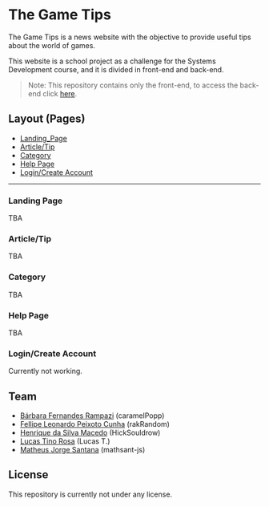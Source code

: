 # The Game Tips

The Game Tips is a news website with the objective to provide useful tips about the world of games.

This website is a school project as a challenge for the Systems Development course, and it is divided in front-end and back-end.

>Note: This repository contains only the front-end, to access the back-end click [here](https://github.com/rakRandom/the-game-tips-api).

## Layout (Pages)
- [Landing_Page](#landing-page)
- [Article/Tip](#articletip)
- [Category](#category)
- [Help Page](#help-page)
- [Login/Create Account](#logincreate-account)
---
### Landing Page

TBA

### Article/Tip

TBA

### Category

TBA

### Help Page

TBA

### Login/Create Account

Currently not working.

## Team
- [Bárbara Fernandes Rampazi](https://github.com/caramelPopp) (caramelPopp)
- [Fellipe Leonardo Peixoto Cunha](https://github.com/rakRandom) (rakRandom)
- [Henrique da Silva Macedo](https://github.com/HickSouldrow) (HickSouldrow)
- [Lucas Tino Rosa](https://github.com/Lucas-Tino) (Lucas T.)
- [Matheus Jorge Santana](https://github.com/mathsant-js) (mathsant-js)

## License

This repository is currently not under any license.

<br />
